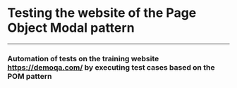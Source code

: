 # Testing the website of the Page Object Modal pattern

---

### Automation of tests on the training website https://demoqa.com/ by executing test cases based on the POM pattern
